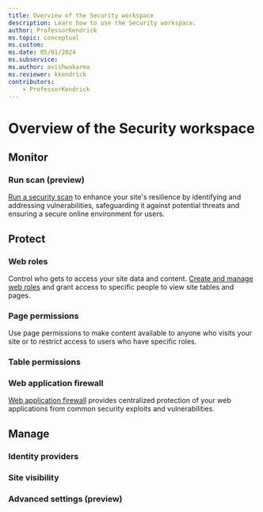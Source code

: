 ```yaml
---
title: Overview of the Security workspace
description: Learn how to use the Security workspace.
author: ProfessorKendrick
ms.topic: conceptual
ms.custom: 
ms.date: 05/01/2024
ms.subservice:
ms.author: avishwakarma
ms.reviewer: kkendrick
contributors:
    - ProfessorKendrick
---
```

# Overview of the Security workspace

## Monitor

### Run scan (preview)

[Run a security scan](../security/security-scan.md) to enhance your site's resilience by identifying and addressing vulnerabilities, safeguarding it against potential threats and ensuring a secure online environment for users.

## Protect

### Web roles 

Control who gets to access your site data and content. [Create and manage web roles](../security/create-web-roles.md) and grant access to specific people to view site tables and pages.

### Page permissions

Use page permissions to make content available to anyone who visits your site or to restrict access to users who have specific roles.

### Table permissions



### Web application firewall

[Web application firewall](../security/web-application-firewall.md) provides centralized protection of your web applications from common security exploits and vulnerabilities.

## Manage

### Identity providers

### Site visibility

### Advanced settings (preview)